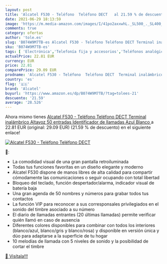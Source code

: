 ```yaml
---
layout: post
title: 'Alcatel F530 - Teléfono  Teléfono DECT   al 21.59 % de descuento'
date: 2021-06-29 18:13:59
image: 'https://m.media-amazon.com/images/I/41po2axxwhL._SL500_._SL400_.jpg'
comments: true
category: ofertas
author: 'tole.es'
slug: 'B074W9M7TB-es Alcatel F530 - Teléfono Teléfono DECT Terminal inalámbrico...'
sku: 'B074W9M7TB-es'
tags: [ 'Electrónica','Telefonía fija y accesorios','Teléfonos analógicos','alcatel','altavoz','dect', ]
actualPrice: 22.81 EUR
currency: EUR
price: 22.81
comparePrice: 29.09 EUR
prodname: 'Alcatel F530 - Teléfono  Teléfono DECT  Terminal inalámbrico  Altavoz  50 entradas  Identificador de llamadas  Azul  Blanco '
country: 'es'
flag: '🇪🇸'
brand: 'Alcatel'
buyurl: 'https://www.amazon.es/dp/B074W9M7TB/?tag=tolees-21'
descuento: '21.59'
average: '28.526'
---
```


Ahora mismo tienes [Alcatel F530 - Teléfono  Teléfono DECT  Terminal inalámbrico  Altavoz  50 entradas  Identificador de llamadas  Azul  Blanco ](https://www.amazon.es/dp/B074W9M7TB/?tag=tolees-21) a 22.81 EUR (original: 29.09 EUR) (21.59 %  de descuento) en el siguiente enlace!

[![Alcatel F530 - Teléfono  Teléfono DECT  ](https://m.media-amazon.com/images/I/41po2axxwhL._SL500_._SL400_.jpg)](https://www.amazon.es/dp/B074W9M7TB/?tag=tolees-21)

🔎:

- La comodidad visual de una gran pantalla retroiluminada
- Todas tus funciones favoritas en un diseño elegante y moderno
- Alcatel F530 dispone de manos libres de alta calidad para compartir cómodamente las comunicaciones o seguir ocupando con total libertad
- Bloqueo del teclado, función despertador/alarma, indicador visual de batería baja
- Una gran agenda de 50 nombres y números para grabar todos tus contactos
- La función VIP para reconocer a sus corresponsales privilegiados en el sonido del timbre asociado a su número
- El diario de llamadas entrantes (20 últimas llamadas) permite verificar quién llamó en caso de ausencia
- Diferentes colores disponibles para combinar con todos los interiores (blanco/azul, blanco/gris y blanco/rosa) y disponible en versión única y dúo para adaptarse a la superficie de tu hogar
- 10 melodías de llamada con 5 niveles de sonido y la posibilidad de cortar el timbre

[🛒 Visítala!!!](https://www.amazon.es/dp/B074W9M7TB/?tag=tolees-21)
